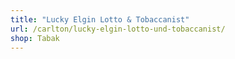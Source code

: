 ```yaml
---
title: "Lucky Elgin Lotto & Tobaccanist"
url: /carlton/lucky-elgin-lotto-und-tobaccanist/
shop: Tabak
---
```

